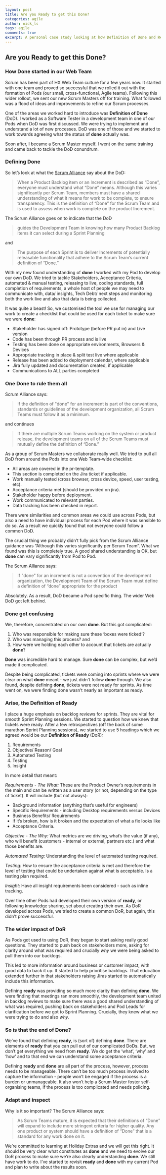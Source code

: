 ```yaml
---
layout: post
title: Are you Ready to get this Done?
categories: agile
author: nick_ls
tags: agile
comments: true
excerpt: A personal case study looking at how Definition of Done and Ready have evolved with my Scrum teams.
---
```


## Are you Ready to get this Done?

### How **Done** started in our Web Team

Scrum has been part of HX Web Team culture for a few years now. It started with one team and proved so successful that we rolled it out with the formation of Pods (our small, cross-functional, Agile teams). Following this wider rollout, we sent our new Scrum Masters off for training. What followed was a flood of ideas and improvements to refine our Scrum processes.

One of the areas we worked hard to introduce was **Definition of Done** (DoD). I worked as a Software Tester in a development team in one of our Pods when DoD was first discussed. We were trying to implement and understand a lot of new processes. DoD was one of those and we started to work towards agreeing what the status of **done** actually was.

Soon after, I became a Scrum Master myself. I went on the same training and came back to tackle the DoD conundrum. 

### Defining **Done**

So let’s look at what the [Scrum Alliance](https://www.scrumalliance.org/why-scrum/scrum-guide) say about the DoD:
>When a Product Backlog item or an Increment is described as “Done”, everyone must understand what “Done” means. Although this varies significantly per Scrum Team, members must have a shared understanding of what it means for work to be complete, to ensure transparency. This is the definition of “Done” for the Scrum Team and is used to assess when work is complete on the product Increment.

The Scrum Alliance goes on to indicate that the DoD
>guides the Development Team in knowing how many Product Backlog items it can select during a Sprint Planning 

and
>The purpose of each Sprint is to deliver Increments of potentially releasable functionality that adhere to the Scrum Team’s current definition of “Done.”

With my new found understanding of **done** I worked with my Pod to develop our own DoD. We tried to tackle Stakeholders, Acceptance Criteria, automated & manual testing, releasing to live, coding standards, full completion of requirements, a whole host of people we may need to communicate with, data/ insights, Tech Debt/ next steps and monitoring both the work live and also that data is being collected.

It was quite a beast! So, we customised the tool we use for managing our work to create a checklist that could be used for each ticket to make sure we were **done**:
- Stakeholder has signed off: Prototype (before PR put in) and Live version
- Code has been through PR process and is live
- Testing has been done on appropriate environments, Browsers & Devices
- Appropriate tracking in place & split test live where applicable
- Release has been added to deployment calendar, where applicable
- Jira fully updated and documentation created, if applicable
- Communications to ALL parties completed

### One **Done** to rule them all

Scrum Alliance says:
>If the definition of "done" for an increment is part of the conventions, standards or guidelines of the development organization, all Scrum Teams must follow it as a minimum.

and continues 

>If there are multiple Scrum Teams working on the system or product release, the development teams on all of the Scrum Teams must mutually define the definition of “Done.”

As a group of Scrum Masters we collaborate really well. We tried to pull all DoD from around the Pods into one Web Team-wide checklist:
- All areas are covered in the pr-template.
- This section is completed on the Jira ticket if applicable.
- Work manually tested (cross browser, cross device, speed, user testing, etc).
- Acceptance criteria met (should be provided on jira).
- Stakeholder happy before deployment.
- Work communicated to relevant parties.
- Data tracking has been checked in report.

There were similarities and common areas we could use across Pods, but also a need to have individual process for each Pod where it was sensible to do so. As a result we quickly found that not everyone could follow a common DoD.

The crucial thing we probably didn’t fully pick from the Scrum Alliance guidance was “Although this varies significantly per Scrum Team”. What we found was this is completely true. A good shared understanding is OK, but **done** can vary significantly from Pod to Pod. 

The Scrum Alliance says:

>If "done" for an increment is not a convention of the development organization, the Development Team of the Scrum Team must define a definition of “done” appropriate for the product

Absolutely. As a result, DoD became a Pod specific thing. The wider Web DoD got left behind.

### **Done** got confusing

We, therefore, concentrated on our own **done**. But this got complicated:

1. Who was responsible for making sure these ‘boxes were ticked’? 
2. Who was managing this process? and
3. How were we holding each other to account that tickets are actually **done**?

**Done** was incredible hard to manage. Sure **done** can be complex, but we’d made it complicated.

Despite being complicated, tickets were coming into sprints where we were clear on what **done** meant - we just didn't follow **done** through. We also found, despite defining **done**, tickets were not ready for sprints. As time went on, we were finding done wasn’t nearly as important as ready. 

### Arise, the Definition of **Ready**

I place a huge emphasis on backlog reviews for sprints. They are vital for smooth Sprint Planning sessions. We started to question how we knew that tickets were ready. After a few retrospectives (off the back of some marathon Sprint Planning sessions), we started to use 5 headings which we agreed would be our **Definition of Ready** (DoR):

1. Requirements
2. Objective/ Reason/ Goal
3. Automated Testing
4. Testing
5. Insight

In more detail that meant:

_Requirements - The What:_ These are the Product Owner’s requirements in the main and can be written as a user story (or not, depending on the type of ticket). It will include (but not always):
- Background information (anything that’s useful for engineers)
- Specific Requirements - including Desktop requirements versus Devices
- Business Benefits/ Requirements
- If it’s broken, how is it broken and the expectation of what a fix looks like
- Acceptance Criteria.

_Objective - The  Why:_ What metrics are we driving, what’s the value (if any), who will benefit (customers - internal or external, partners etc.) and what those benefits are.

_Automated Testing:_ Understanding the level of automated testing required.

_Testing:_ How to ensure the acceptance criteria is met and therefore the level of testing that could be undertaken against what is acceptable.
Is a testing plan required.

_Insight:_ Have all insight requirements been considered - such as inline tracking.

Over time other Pods had developed their own version of **ready**, or following knowledge sharing, set about creating their own. As DoR developed across Pods, we tried to create a common DoR, but again, this didn’t prove successful.

### The wider impact of DoR

As Pods got used to using DoR, they began to start asking really good questions. They started to push back on stakeholders more, asking for clarity around what was required and crucially _why_ we were being asked to pull them into our backlogs.

This led to more information around business or customer impact, with good data to back it up. It started to help prioritise backlogs. That education extended further in that stakeholders raising Jiras started to automatically include this information.

Defining **ready** was providing so much more clarity than defining **done**. We were finding that meetings ran more smoothly, the development team united in backlog reviews to make sure there was a good shared understanding of what was required, pushing back on stakeholders and Pod Leads for clarification before we got to Sprint Planning. Crucially, they knew what we were trying to do and also _why_.

### So is that the end of **Done**?

We’ve found that defining **ready**, is (sort of) defining **done**. There are elements of **ready** that you can pull out of our complicated DoDs. But, we don’t get everything we need from **ready**. We do get the ‘what’, ‘why’ and ‘how’ and to that end we can understand some acceptance criteria. 

Defining **ready** and **done** are all part of the process, however, process needs to be manageable. There can’t be too much process involved to capture the information - people won’t be engaged if the process is a burden or unmanageable. It also won’t help a Scrum Master foster self-organising teams, if the process is too complicated and needs policing.

### Adapt and inspect

Why is it so important? The Scrum Alliance says:
>As Scrum Teams mature, it is expected that their definitions of “Done” will expand to include more stringent criteria for higher quality. Any one product or system should have a definition of “Done” that is a standard for any work done on it.

We’re committed to learning at Holiday Extras and we will get this right. It should be very clear what constitutes as **done** and we need to evolve our DoR process to make sure we’re also clearly understanding **done**. We still have work to do. I’ve started to revisit **ready** and **done** with my current Pod and plan to write about the results soon. 
